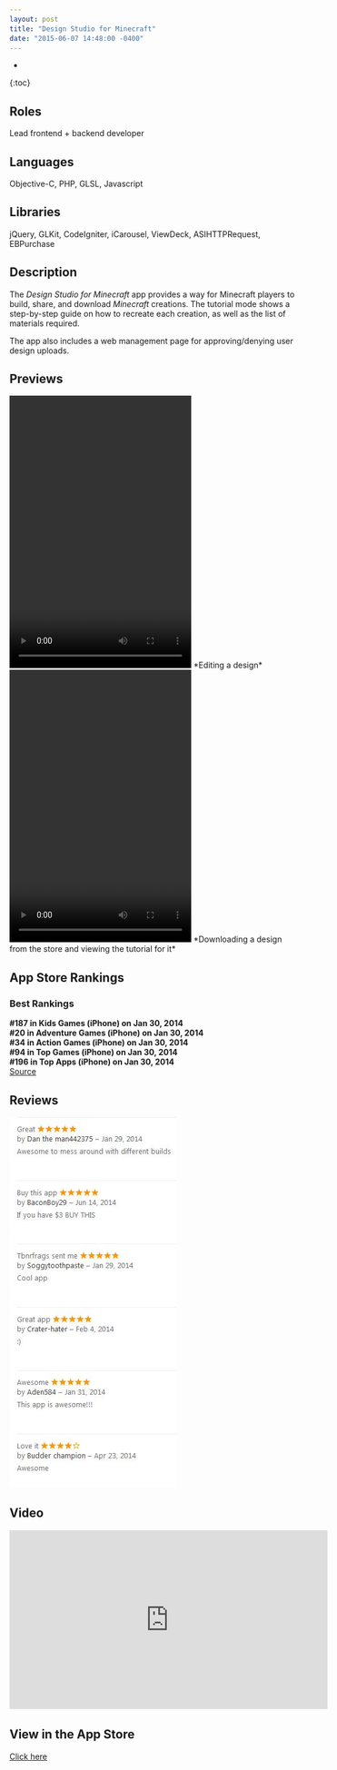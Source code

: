```yaml
---
layout: post
title: "Design Studio for Minecraft"
date: "2015-06-07 14:48:00 -0400"
---
```


* 
{:toc}

## Roles
Lead frontend + backend developer

## Languages
Objective-C, PHP, GLSL, Javascript

## Libraries
jQuery, GLKit, CodeIgniter, iCarousel, ViewDeck, ASIHTTPRequest, EBPurchase

## Description
The *Design Studio for Minecraft* app provides a way for Minecraft players to build, share, and download *Minecraft* creations. The tutorial mode shows a step-by-step guide on how to recreate each creation, as well as the list of materials required.

The app also includes a web management page for approving/denying user design uploads.

## Previews
<video width="320" height="480" autoplay loop> 
	<source src="/assets/minecraft/editing.webm" />
	<source src="/assets/minecraft/editing.mp4" />
</video>
*Editing a design*

<video width="320" height="480" autoplay loop> 
	<source src="/assets/minecraft/store-and-tutorial.webm" />
	<source src="/assets/minecraft/store-and-tutorial.mp4" />
</video>
*Downloading a design from the store and viewing the tutorial for it*

## App Store Rankings

### Best Rankings
**#187 in Kids Games (iPhone) on Jan 30, 2014**  
**#20 in Adventure Games (iPhone) on Jan 30, 2014**  
**#34 in Action Games (iPhone) on Jan 30, 2014**  
**#94 in Top Games (iPhone) on Jan 30, 2014**  
**#196 in Top Apps (iPhone) on Jan 30, 2014**  
[Source](http://www.topappcharts.com/721179944/app-details-design-studio-for-minecraft.php)

## Reviews
![](/assets/minecraft/reviews.jpg)


## Video
<iframe width="560" height="315" src="https://www.youtube.com/embed/A66DjzKT2hE" frameborder="0" allowfullscreen></iframe>


## View in the App Store
[Click here](https://itunes.apple.com/us/app/design-studio-for-minecraft/id721179944?mt=8)
